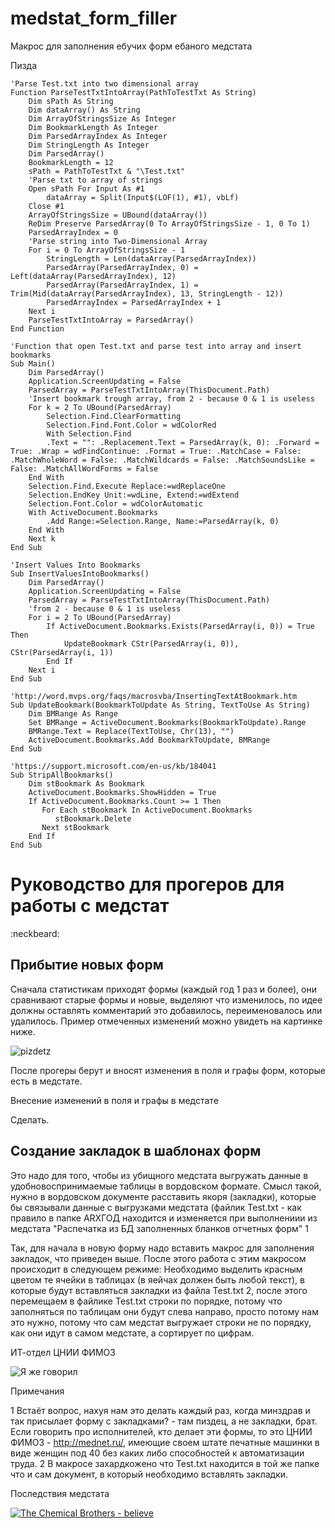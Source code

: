 # medstat_form_filler
Макрос для заполнения ебучих форм ебаного медстата

Пизда

```
'Parse Test.txt into two dimensional array
Function ParseTestTxtIntoArray(PathToTestTxt As String)
    Dim sPath As String
    Dim dataArray() As String
    Dim ArrayOfStringsSize As Integer
    Dim BookmarkLength As Integer
    Dim ParsedArrayIndex As Integer
    Dim StringLength As Integer
    Dim ParsedArray()
    BookmarkLength = 12
    sPath = PathToTestTxt & "\Test.txt"
    'Parse txt to array of strings
    Open sPath For Input As #1
        dataArray = Split(Input$(LOF(1), #1), vbLf)
    Close #1
    ArrayOfStringsSize = UBound(dataArray())
    ReDim Preserve ParsedArray(0 To ArrayOfStringsSize - 1, 0 To 1)
    ParsedArrayIndex = 0
    'Parse string into Two-Dimensional Array
    For i = 0 To ArrayOfStringsSize - 1
        StringLength = Len(dataArray(ParsedArrayIndex))
        ParsedArray(ParsedArrayIndex, 0) = Left(dataArray(ParsedArrayIndex), 12)
        ParsedArray(ParsedArrayIndex, 1) = Trim(Mid(dataArray(ParsedArrayIndex), 13, StringLength - 12))
        ParsedArrayIndex = ParsedArrayIndex + 1
    Next i
    ParseTestTxtIntoArray = ParsedArray()
End Function

'Function that open Test.txt and parse test into array and insert bookmarks
Sub Main()
    Dim ParsedArray()
    Application.ScreenUpdating = False
    ParsedArray = ParseTestTxtIntoArray(ThisDocument.Path)
    'Insert bookmark trough array, from 2 - because 0 & 1 is useless
    For k = 2 To UBound(ParsedArray)
        Selection.Find.ClearFormatting
        Selection.Find.Font.Color = wdColorRed
        With Selection.Find
        .Text = "": .Replacement.Text = ParsedArray(k, 0): .Forward = True: .Wrap = wdFindContinue: .Format = True: .MatchCase = False: .MatchWholeWord = False: .MatchWildcards = False: .MatchSoundsLike = False: .MatchAllWordForms = False
    End With
    Selection.Find.Execute Replace:=wdReplaceOne
    Selection.EndKey Unit:=wdLine, Extend:=wdExtend
    Selection.Font.Color = wdColorAutomatic
    With ActiveDocument.Bookmarks
        .Add Range:=Selection.Range, Name:=ParsedArray(k, 0)
    End With
    Next k
End Sub

'Insert Values Into Bookmarks
Sub InsertValuesIntoBookmarks()
    Dim ParsedArray()
    Application.ScreenUpdating = False
    ParsedArray = ParseTestTxtIntoArray(ThisDocument.Path)
    'from 2 - because 0 & 1 is useless
    For i = 2 To UBound(ParsedArray)
        If ActiveDocument.Bookmarks.Exists(ParsedArray(i, 0)) = True Then
            UpdateBookmark CStr(ParsedArray(i, 0)), CStr(ParsedArray(i, 1))
        End If
    Next i
End Sub

'http://word.mvps.org/faqs/macrosvba/InsertingTextAtBookmark.htm
Sub UpdateBookmark(BookmarkToUpdate As String, TextToUse As String)
    Dim BMRange As Range
    Set BMRange = ActiveDocument.Bookmarks(BookmarkToUpdate).Range
    BMRange.Text = Replace(TextToUse, Chr(13), "")
    ActiveDocument.Bookmarks.Add BookmarkToUpdate, BMRange
End Sub

'https://support.microsoft.com/en-us/kb/184041
Sub StripAllBookmarks()
    Dim stBookmark As Bookmark
    ActiveDocument.Bookmarks.ShowHidden = True
    If ActiveDocument.Bookmarks.Count >= 1 Then
       For Each stBookmark In ActiveDocument.Bookmarks
          stBookmark.Delete
       Next stBookmark
    End If
End Sub
```

# Руководство для прогеров для работы с медстат

:neckbeard:

## Прибытие новых форм

Сначала статистикам приходят формы (каждый год 1 раз и более), они сравнивают старые формы и новые, выделяют что изменилось, по идее должны оставлять комментарий это добавилось, переименовалось или удалилось. Пример отмеченных изменений можно увидеть на картинке ниже. 

![pizdetz](http://i.imgur.com/k064ewi.jpg)

После прогеры берут и вносят изменения в поля и графы форм, которые есть в медстате.

Внесение изменений в поля и графы в медстате

Сделать.

## Создание закладок в шаблонах форм

Это надо для того, чтобы из убищного медстата выгружать данные в удобновоспринимаемые таблицы в вордовском формате. Смысл такой, нужно в вордовском документе расставить якоря (закладки), которые бы связывали данные с выгрузками медстата (файлик Test.txt - как правило в папке ARXГОД находится и изменяется при выполнениии из медстата "Распечатка из БД заполненных бланков отчетных форм" 1

Так, для начала в новую форму надо вставить макрос для заполнения закладок, что приведен выше. После этого работа с этим макросом происходит в следующем режиме: Необходимо выделить красным цветом те ячейки в таблицах (в яейчах должен быть любой текст), в которые будут вставляться закладки из файла Test.txt 2, после этого перемещаем в файлике Test.txt строки по порядке, потому что заполняться по таблицам они будут слева направо, просто потому нам это нужно, потому что сам медстат выгружает строки не по порядку, как они идут в самом медстате, а сортирует по цифрам. 

ИТ-отдел ЦНИИ ФИМОЗ

![Я же говорил](http://healthquality.ru/img_openhealthqu/3_1_copy.jpg)

Примечания

1 Встаёт вопрос, нахуя нам это делать каждый раз, когда минздрав и так присылает форму с закладками? - там пиздец, а не закладки, брат. Если говорить про исполнителей, кто делает эти формы, то это ЦНИИ ФИМОЗ - <http://mednet.ru/>, имеющие  своем штате печатные машинки в виде женщин под 40 без каких либо способностей к автоматизации труда.
2 В макросе захардкожено что Test.txt находится в той же папке что и сам документ, в который необходимо вставлять закладки.

Последствия медстата

[![The Chemical Brothers - believe](http://i.imgur.com/UPn6jrR.jpg)](https://vimeo.com/41545216)
